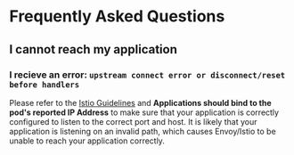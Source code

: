 # Frequently Asked Questions

## I cannot reach my application

### I recieve an error: `upstream connect error or disconnect/reset before handlers`

Please refer to the [Istio Guidelines](01_istio.md) and **Applications should
bind to the pod's reported IP Address** to make sure that your application is
correctly configured to listen to the correct port and host. It is likely that
your application is listening on an invalid path, which causes Envoy/Istio to be
unable to reach your application correctly.
